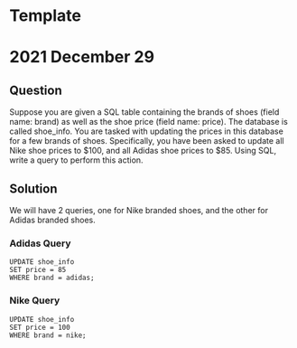 # Template
# 2021 December 29

## Question
Suppose you are given a SQL table containing the brands of shoes (field name: brand) as well as the shoe price (field name: price). The database is called shoe_info. You are tasked with updating the prices in this database for a few brands of shoes. Specifically, you have been asked to update all Nike shoe prices to $100, and all Adidas shoe prices to $85. Using SQL, write a query to perform this action.

## Solution
We will have 2 queries, one for Nike branded shoes, and the other for Adidas branded shoes.

### Adidas Query
```
UPDATE shoe_info
SET price = 85
WHERE brand = adidas;
```

### Nike Query
```
UPDATE shoe_info
SET price = 100
WHERE brand = nike;
```